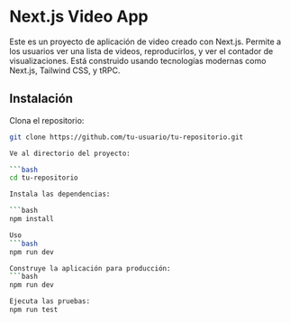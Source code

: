 # Next.js Video App

Este es un proyecto de aplicación de video creado con Next.js. Permite a los usuarios ver una lista de videos, reproducirlos, y ver el contador de visualizaciones. Está construido usando tecnologías modernas como Next.js, Tailwind CSS, y tRPC.

## Instalación

Clona el repositorio:

```bash
git clone https://github.com/tu-usuario/tu-repositorio.git

Ve al directorio del proyecto:

```bash
cd tu-repositorio

Instala las dependencias:

```bash
npm install

Uso
```bash
npm run dev

Construye la aplicación para producción:
```bash
npm run dev

Ejecuta las pruebas:
npm run test